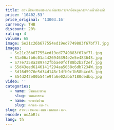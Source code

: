 ```yaml
---
title: สวนบ้านผนังผนังตกแต่งผนังกระจกย้อนยุคกระจกหน้าต่างเก่า
price: '10402.53'
price_original: '13003.16'
currency: THB
discount: 20%
rating: 4
volume: 68
image: Se21c26b677554ed19ed7749883f67bf7l.jpg
images:
  - Se21c26b677554ed19ed7749883f67bf7l.jpg
  - S1a06afb6c01a4426946394e2e5e48364S.jpg
  - S77e7358a389742fbbae0fdf88b2b2f2ef.jpg
  - S5d43eed6146141f294aa5038c6db7234W.jpg
  - Sd16d5976e5d34d148c1dfb9c1b58b4cd3.jpg
  - S54d242e00b544e9fa6e02abb7180dedbq.jpg
video: ''
categories:
  - name: บ้านและสวน
    slug: านและสวน
  - name: ตกแต่งบ้าน
    slug: ตกแต-งบ-าน
slug: สวนบ-านผน-งผน-งตกแต-งผน
encode: ooAbRtc
lang: th
---
```

  